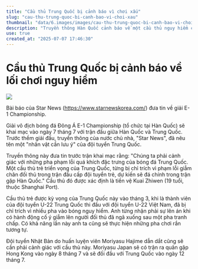 ```yaml
---
title: "Cầu thủ Trung Quốc bị cảnh báo vì chơi xấu"
slug: "cau-thu-trung-quoc-bi-canh-bao-vi-choi-xau"
thumbnail: "data/6.images/images/cau-thu-trung-quoc-bi-canh-bao-vi-choi-xau.webp"
description: "Truyền thông Hàn Quốc cảnh báo về một cầu thủ nguy hiểm của Trung Quốc trước thềm giải E-1, nhắc lại pha giẫm chân đối thủ trong trận gặp U22 Việt Nam."
use: true
created_at: "2025-07-07 17:46:30"
---
```


# Cầu thủ Trung Quốc bị cảnh báo về lối chơi nguy hiểm

![](/images/20250707-00351181-tospoweb-000-1-view.webp)

Bài báo của Star News (https://www.starnewskorea.com/) đưa tin về giải E-1 Championship.

Giải vô địch bóng đá Đông Á E-1 Championship (tổ chức tại Hàn Quốc) sẽ khai mạc vào ngày 7 tháng 7 với trận đấu giữa Hàn Quốc và Trung Quốc. Trước thềm giải đấu, truyền thông của nước chủ nhà, "Star News", đã nêu tên một "nhân vật cần lưu ý" của đội tuyển Trung Quốc.

Truyền thông này đưa tin trước trận khai mạc rằng: "Chúng ta phải cảnh giác với những pha phạm lỗi quá khích đặc trưng của bóng đá Trung Quốc. Một cầu thủ trẻ triển vọng của Trung Quốc, từng bị chỉ trích vì phạm lỗi giẫm chân đối thủ trong trận đấu cấp đội tuyển trẻ, dự kiến sẽ đá chính trong trận gặp Hàn Quốc." Cầu thủ đó được xác định là tiền vệ Kuai Zhiwen (19 tuổi, thuộc Shanghai Port).

Cầu thủ trẻ được kỳ vọng của Trung Quốc này vào tháng 3, khi là thành viên của đội tuyển U-22 Trung Quốc thi đấu với đội tuyển U-22 Việt Nam, đã bị chỉ trích vì nhiều pha vào bóng nguy hiểm. Anh từng nhận phải sự lên án khi có hành động cố ý giẫm lên người đối thủ đã ngã xuống sau một pha tranh chấp. Có khả năng lần này anh ta cũng sẽ thực hiện những pha chơi rắn tương tự.

Đội tuyển Nhật Bản do huấn luyện viên Moriyasu Hajime dẫn dắt cũng sẽ cần phải cảnh giác với cầu thủ này. Moriyasu Japan sẽ có trận ra quân gặp Hong Kong vào ngày 8 tháng 7 và sẽ đối đầu với Trung Quốc vào ngày 12 tháng 7.
